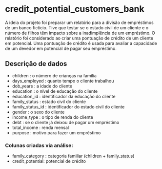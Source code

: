 # credit_potential_customers_bank

A ideia do projeto foi preparar um relatório para a divisão de empréstimos de um banco fictício. Tive que testar se o estado civil de um cliente e o número de filhos têm impacto sobre a inadimplência de um empréstimo. 
O relatório foi considerado ao criar uma pontuação de crédito de um cliente em potencial. Uma pontuação de crédito é usada para avaliar a capacidade de um devedor em potencial de pagar seu empréstimo.

## Descrição de dados
- children : o número de crianças na família
- days_employed : quanto tempo o cliente trabalhou
- dob_years : a idade do cliente
- education : o nível de educação do cliente
- education_id : identificador da educação do cliente
- family_status : estado civil do cliente
- family_status_id : identificador do estado civil do cliente
- gender : o sexo do cliente
- income_type : o tipo de renda do cliente
- debt : se o cliente já deixou de pagar um empréstimo
- total_income : renda mensal
- purpose : motivo para fazer um empréstimo

### Colunas criadas via análise:
- family_category : categoria familiar (children + family_status)
- credit_potential: potencial de crédito
